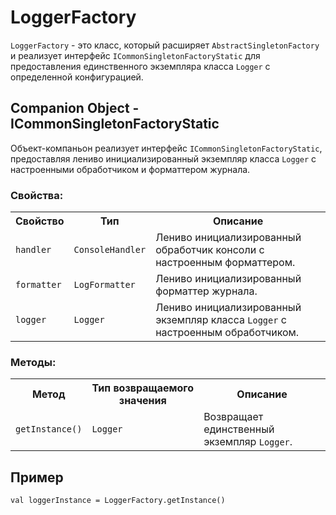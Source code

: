 <!DOCTYPE html>
<html lang="ru">
<head>
  <meta charset="UTF-8">
  <meta name="viewport" content="width=device-width, initial-scale=1.0">
  
</head>
<body>

<h1>LoggerFactory</h1>

<p><code>LoggerFactory</code> - это класс, который расширяет <code>AbstractSingletonFactory</code> и реализует интерфейс <code>ICommonSingletonFactoryStatic</code> для предоставления единственного экземпляра класса <code>Logger</code> с определенной конфигурацией.</p>

<h2>Companion Object - ICommonSingletonFactoryStatic</h2>

<p>Объект-компаньон реализует интерфейс <code>ICommonSingletonFactoryStatic</code>, предоставляя лениво инициализированный экземпляр класса <code>Logger</code> с настроенными обработчиком и форматтером журнала.</p>

<h3>Свойства:</h3>

<table>
  <tr>
    <th>Свойство</th>
    <th>Тип</th>
    <th>Описание</th>
  </tr>
  <tr>
    <td><code>handler</code></td>
    <td><code>ConsoleHandler</code></td>
    <td>Лениво инициализированный обработчик консоли с настроенным форматтером.</td>
  </tr>
  <tr>
    <td><code>formatter</code></td>
    <td><code>LogFormatter</code></td>
    <td>Лениво инициализированный форматтер журнала.</td>
  </tr>
  <tr>
    <td><code>logger</code></td>
    <td><code>Logger</code></td>
    <td>Лениво инициализированный экземпляр класса <code>Logger</code> с настроенным обработчиком.</td>
  </tr>
</table>

<h3>Методы:</h3>

<table>
  <tr>
    <th>Метод</th>
    <th>Тип возвращаемого значения</th>
    <th>Описание</th>
  </tr>
  <tr>
    <td><code>getInstance()</code></td>
    <td><code>Logger</code></td>
    <td>Возвращает единственный экземпляр <code>Logger</code>.</td>
  </tr>
</table>

<h2>Пример</h2>

<pre><code>val loggerInstance = LoggerFactory.getInstance()</code></pre>

</body>
</html>
